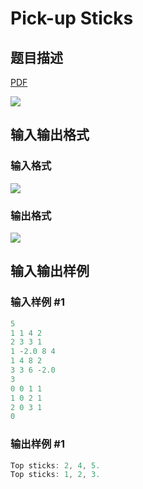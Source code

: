 # Pick-up Sticks

## 题目描述

[problemUrl]: https://uva.onlinejudge.org/index.php?option=com_onlinejudge&Itemid=8&category=21&page=show_problem&problem=1843

[PDF](https://uva.onlinejudge.org/external/109/p10902.pdf)

![](https://cdn.luogu.com.cn/upload/vjudge_pic/UVA10902/702970269e727240519ea95b134ce15226100639.png)

## 输入输出格式

### 输入格式

![](https://cdn.luogu.com.cn/upload/vjudge_pic/UVA10902/3a664d7003b9287c3232980a0beba3fdabca3e46.png)

### 输出格式

![](https://cdn.luogu.com.cn/upload/vjudge_pic/UVA10902/fe0d3e9168cc4cfc10d135dee5ab2e9e30f0953d.png)

## 输入输出样例

### 输入样例 #1

```cpp
5
1 1 4 2
2 3 3 1
1 -2.0 8 4
1 4 8 2
3 3 6 -2.0
3
0 0 1 1
1 0 2 1
2 0 3 1
0
```


### 输出样例 #1

```cpp
Top sticks: 2, 4, 5.
Top sticks: 1, 2, 3.
```



